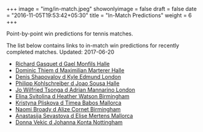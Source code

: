 +++
image = "img/in-match.jpeg"
showonlyimage = false
draft = false
date = "2016-11-05T19:53:42+05:30"
title = "In-Match Predictions"
weight = 6
+++

Point-by-point win predictions for tennis matches.

<!--more-->


The list below contains links to in-match win predictions for recently completed matches. Updated: 2017-06-20

<ul>
<li><a href="/match1/">Richard Gasquet d Gael Monfils Halle</a></li>
<li><a href="/match2/">Dominic Thiem d Maximilian Marterer Halle</a></li>
<li><a href="/match3/">Denis Shapovalov d Kyle Edmund London</a></li>
<li><a href="/match4/">Philipp Kohlschreiber d Joao Sousa Halle</a></li>
<li><a href="/match5/">Jo Wilfried Tsonga d Adrian Mannarino London</a></li>
<li><a href="/match6/">Elina Svitolina d Heather Watson Birmingham</a></li>
<li><a href="/match7/">Kristyna Pliskova d Timea Babos Mallorca</a></li>
<li><a href="/match8/">Naomi Broady d Alize Cornet Birmingham</a></li>
<li><a href="/match9/">Anastasija Sevastova d Elise Mertens Mallorca</a></li>
<li><a href="/match10/">Donna Vekic d Johanna Konta Nottingham</a></li>
</ul>
